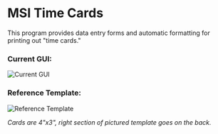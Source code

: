# MSI Time Cards

This program provides data entry forms and automatic formatting for printing out "time cards."

### Current GUI:
![Current GUI](../media/gui.png)

### Reference Template:
![Reference Template](../media/card_template.png)

*Cards are 4"x3", right section of pictured template goes on the back.*

